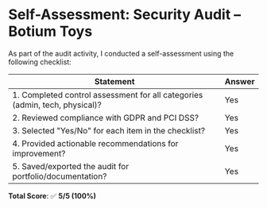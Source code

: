 #  Self-Assessment: Security Audit – Botium Toys

As part of the audit activity, I conducted a self-assessment using the following checklist:

| Statement                                                                                   | Answer |
|---------------------------------------------------------------------------------------------|--------|
| 1. Completed control assessment for all categories (admin, tech, physical)?                 | Yes    |
| 2. Reviewed compliance with GDPR and PCI DSS?                                               | Yes    |
| 3. Selected "Yes/No" for each item in the checklist?                                        | Yes    |
| 4. Provided actionable recommendations for improvement?                                     | Yes    |
| 5. Saved/exported the audit for portfolio/documentation?                                   | Yes    |

**Total Score**: ✅ **5/5 (100%)**

